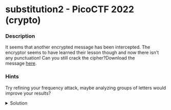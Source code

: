# substitution2 - PicoCTF 2022 (crypto)
### Description
It seems that another encrypted message has been intercepted. The encryptor seems to have learned their lesson though and now there isn't any punctuation! Can you still crack the cipher?Download the message [here](https://artifacts.picoctf.net/c/112/message.txt).
### Hints
Try refining your frequency attack, maybe analyzing groups of letters would improve your results?

<details>
<summary>Solution</summary>

You would usually solve something like this using statistical analysis for letters and groups of letters. 
Knowing that the text is English we can assume that the most common letter is also the most common letter in English text.
Same goes for groups of letters. This would also be easier if we had spaces and punctuation.
If you promise you understand all that I'll let you use [quipqiup](https://quipqiup.com/) so it can do all that for you. (select statistics in the drop down)

Final flag: `picoCTF{N6R4M_4N41Y515_15_73D10U5_8E1BF808}`
</details>

